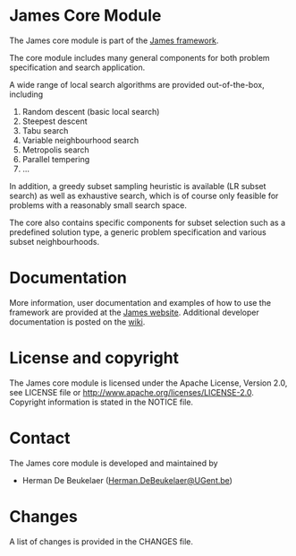 James Core Module
=================

The James core module is part of the [James framework][james-github].

The core module includes many general components for both problem specification and search application.

A wide range of local search algorithms are provided out-of-the-box, including

1. Random descent (basic local search)
2. Steepest descent
3. Tabu search
4. Variable neighbourhood search
5. Metropolis search
6. Parallel tempering
7. ...

In addition, a greedy subset sampling heuristic is available (LR subset search) as well as exhaustive search, which is of course only feasible for problems with a reasonably small search space.

The core also contains specific components for subset selection such as a predefined solution type, a generic problem specification and various subset neighbourhoods.

  
Documentation
=============

More information, user documentation and examples of how to use the framework are provided at the [James website][james-website].
Additional developer documentation is posted on the [wiki][james-wiki].

License and copyright
=====================

The James core module is licensed under the Apache License, Version 2.0, see LICENSE file or http://www.apache.org/licenses/LICENSE-2.0.
Copyright information is stated in the NOTICE file.

Contact
=======

The James core module is developed and maintained by

 - Herman De Beukelaer (Herman.DeBeukelaer@UGent.be)
 
Changes
=======

A list of changes is provided in the CHANGES file.


[james-github]:   https://github.com/hdbeukel/james
[james-website]:  http://www.jamesframework.org
[james-wiki]:     http://github.com/hdbeukel/james/wiki
